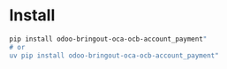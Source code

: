 # Install

```bash
pip install odoo-bringout-oca-ocb-account_payment"
# or
uv pip install odoo-bringout-oca-ocb-account_payment"
```
